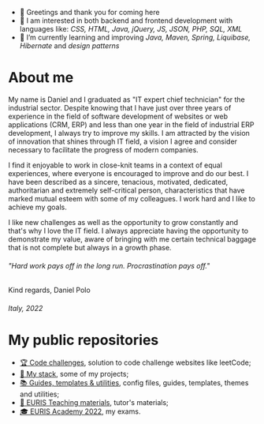 - 👋 Greetings and thank you for coming here
- 👀 I am interested in both backend and frontend development with languages like: *CSS, HTML, Java, jQuery, JS, JSON, PHP, SQL, XML*
- 🌱 I’m currently learning and improving *Java, Maven, Spring, Liquibase, Hibernate* and *design patterns*

# About me
My name is Daniel and I graduated as "IT expert chief technician" for the industrial sector. Despite knowing that I have just over three years
of experience in the field of software development of websites or web applications (CRM, ERP) and less than one year in the field of industrial ERP development, I always
try to improve my skills. I am attracted by the vision of innovation that shines through IT field, a vision I agree and consider necessary to facilitate the progress
of modern companies.

I find it enjoyable to work in close-knit teams in a context of equal experiences, where everyone is encouraged to improve and do our best. I have been described
as a sincere, tenacious, motivated, dedicated, authoritarian and extremely self-critical person, characteristics that have marked mutual esteem with some of my 
colleagues. I work hard and I like to achieve my goals.

I like new challenges as well as the opportunity to grow constantly and that's why I love the IT field. I always appreciate having the opportunity to demonstrate my
value, aware of bringing with me certain technical baggage that is not complete but always in a growth phase.

###### *"Hard work pays off in the long run. Procrastination pays off."*

Kind regards, Daniel Polo

###### Italy, 2022

# My public repositories
- [🏆 Code challenges](https://github.com/stars/danielPoloWork/lists/code-challenges), solution to code challenge websites like leetCode;
- [🚀 My stack](https://github.com/stars/danielPoloWork/lists/my-stack), some of my projects;
- [📚 Guides, templates & utilities](https://github.com/stars/danielPoloWork/lists/guides-templates-utilities), config files, guides, templates, themes and utilities;
- [📙 EURIS Teaching materials](https://github.com/stars/danielPoloWork/lists/euris-teaching-materials), tutor's materials;
- [🎓 EURIS Academy 2022](https://github.com/stars/danielPoloWork/lists/euris-academy-2022), my exams. 
